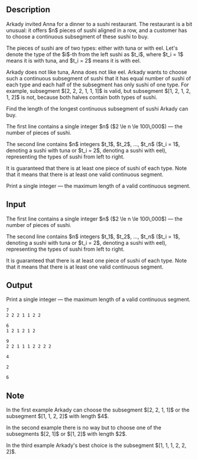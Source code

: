 ## Description

<div><p>Arkady invited Anna for a dinner to a sushi restaurant. The restaurant is a bit unusual: it offers $n$ pieces of sushi aligned in a row, and a customer has to choose a continuous subsegment of these sushi to buy.</p><p>The pieces of sushi are of two types: either with tuna or with eel. Let's denote the type of the $i$-th from the left sushi as $t_i$, where $t_i = 1$ means it is with tuna, and $t_i = 2$ means it is with eel.</p><p>Arkady does not like tuna, Anna does not like eel. Arkady wants to choose such a continuous subsegment of sushi that it has equal number of sushi of each type and each half of the subsegment has only sushi of one type. For example, subsegment $[2, 2, 2, 1, 1, 1]$ is valid, but subsegment $[1, 2, 1, 2, 1, 2]$ is not, because both halves contain both types of sushi.</p><p>Find the length of the longest continuous subsegment of sushi Arkady can buy.</p></div><div class="input-specification"><p>The first line contains a single integer $n$ ($2 \le n \le 100\,000$)&nbsp;— the number of pieces of sushi.</p><p>The second line contains $n$ integers $t_1$, $t_2$, ..., $t_n$ ($t_i = 1$, denoting a sushi with tuna or $t_i = 2$, denoting a sushi with eel), representing the types of sushi from left to right.</p><p>It is guaranteed that there is at least one piece of sushi of each type. Note that it means that there is at least one valid continuous segment.</p></div><div class="output-specification"><p>Print a single integer&nbsp;— the maximum length of a valid continuous segment.</p></div>

## Input

<p>The first line contains a single integer $n$ ($2 \le n \le 100\,000$)&nbsp;— the number of pieces of sushi.</p><p>The second line contains $n$ integers $t_1$, $t_2$, ..., $t_n$ ($t_i = 1$, denoting a sushi with tuna or $t_i = 2$, denoting a sushi with eel), representing the types of sushi from left to right.</p><p>It is guaranteed that there is at least one piece of sushi of each type. Note that it means that there is at least one valid continuous segment.</p>

## Output

<p>Print a single integer&nbsp;— the maximum length of a valid continuous segment.</p>





```input1
7
2 2 2 1 1 2 2
```




```input2
6
1 2 1 2 1 2
```




```input3
9
2 2 1 1 1 2 2 2 2
```




```output1
4
```




```output2
2
```




```output3
6
```



## Note

<p>In the first example Arkady can choose the subsegment $[2, 2, 1, 1]$ or the subsegment $[1, 1, 2, 2]$ with length $4$.</p><p>In the second example there is no way but to choose one of the subsegments $[2, 1]$ or $[1, 2]$ with length $2$.</p><p>In the third example Arkady's best choice is the subsegment $[1, 1, 1, 2, 2, 2]$.</p>

